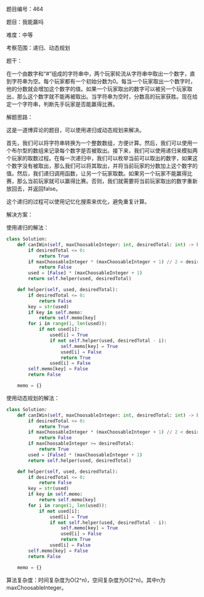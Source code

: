 题目编号：464

题目：我能赢吗

难度：中等

考察范围：递归、动态规划

题干：

在一个由数字和“#”组成的字符串中，两个玩家轮流从字符串中取出一个数字，直到字符串为空。每个玩家都有一个初始分数为0。每当一个玩家取出一个数字时，他的分数就会增加这个数字的值。如果一个玩家取出的数字可以被另一个玩家取出，那么这个数字就不能再被取出。当字符串为空时，分数高的玩家获胜。现在给定一个字符串，判断先手玩家是否能赢得比赛。

解题思路：

这是一道博弈论的题目，可以使用递归或动态规划来解决。

首先，我们可以将字符串转换为一个整数数组，方便计算。然后，我们可以使用一个布尔型的数组来记录每个数字是否被取出。接下来，我们可以使用递归来模拟两个玩家的取数过程。在每一次递归中，我们可以枚举当前可以取出的数字，如果这个数字没有被取出，那么我们可以将其取出，并将当前玩家的分数加上这个数字的值。然后，我们递归调用函数，让另一个玩家取数。如果另一个玩家不能赢得比赛，那么当前玩家就可以赢得比赛。否则，我们就需要将当前玩家取出的数字重新放回去，并返回false。

这个递归的过程可以使用记忆化搜索来优化，避免重复计算。

解决方案：

使用递归的解法：

```python
class Solution:
    def canIWin(self, maxChoosableInteger: int, desiredTotal: int) -> bool:
        if desiredTotal <= 0:
            return True
        if maxChoosableInteger * (maxChoosableInteger + 1) // 2 < desiredTotal:
            return False
        used = [False] * (maxChoosableInteger + 1)
        return self.helper(used, desiredTotal)

    def helper(self, used, desiredTotal):
        if desiredTotal <= 0:
            return False
        key = str(used)
        if key in self.memo:
            return self.memo[key]
        for i in range(1, len(used)):
            if not used[i]:
                used[i] = True
                if not self.helper(used, desiredTotal - i):
                    self.memo[key] = True
                    used[i] = False
                    return True
                used[i] = False
        self.memo[key] = False
        return False

    memo = {}
```

使用动态规划的解法：

```python
class Solution:
    def canIWin(self, maxChoosableInteger: int, desiredTotal: int) -> bool:
        if desiredTotal <= 0:
            return True
        if maxChoosableInteger * (maxChoosableInteger + 1) // 2 < desiredTotal:
            return False
        if maxChoosableInteger >= desiredTotal:
            return True
        used = [False] * (maxChoosableInteger + 1)
        return self.helper(used, desiredTotal)

    def helper(self, used, desiredTotal):
        if desiredTotal <= 0:
            return False
        key = str(used)
        if key in self.memo:
            return self.memo[key]
        for i in range(1, len(used)):
            if not used[i]:
                used[i] = True
                if not self.helper(used, desiredTotal - i):
                    self.memo[key] = True
                    used[i] = False
                    return True
                used[i] = False
        self.memo[key] = False
        return False

    memo = {}
```

算法复杂度：时间复杂度为O(2^n)，空间复杂度为O(2^n)。其中n为maxChoosableInteger。